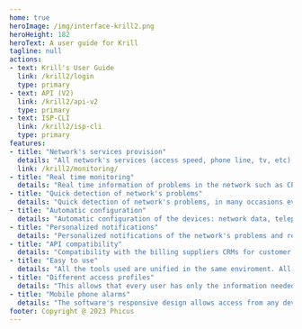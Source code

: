 ```yaml
---
home: true
heroImage: /img/interface-krill2.png
heroHeight: 182
heroText: A user guide for Krill
tagline: null
actions:
- text: Krill's User Guide
  link: /krill2/login
  type: primary
- text: API (V2)
  link: /krill2/api-v2
  type: primary
- text: ISP-CLI
  link: /krill2/isp-cli
  type: primary
features:
- title: "Network's services provision"
  details: "All network's services (access speed, phone line, tv, etc) provision for all the brands available in the market."
  link: /krill2/monitoring/
- title: "Real time monitoring"
  details: "Real time information of problems in the network such as CPEs with signal parameters that are not suitable, devices not working or working near its capacity limit, links that are not giving the expected flow, etc."
- title: "Quick detection of network's problems"
  details: "Quick detection of network's problems, in many occasions even before the client realizes they exist. Sometimes the previous warning will prevent future incidents."
- title: "Automatic configuration"
  details: "Automatic configuration of the devices: network data, telephony, WiFi's SSID and password, access credentials, ALC, automatic firmware updates (for FTTH ONUs as well as routers in the client's house, WiMAX VoIP gateways, etc.)."
- title: "Personalized notifications"
  details: "Personalized notifications of the network's problems and recovery. Krill allows to specify the importance and priority of the different alerts so the notifications are send only when indicated."
- title: "API compatibility"
  details: "Compatibility with the billing suppliers CRMs for customer management using API, no matter the technology used by the subscriber."
- title: "Easy to use"
  details: "All the tools used are unified in the same enviroment. All the access technologies are managed and monitored, and by being integrated with the CRM that the operator uses it allows to manage the network in the same interface."
- title: "Different access profiles"
  details: "This allows that every user has only the information needed to do the job by sending the information in a selective way."
- title: "Mobile phone alarms"
  details: "The software's responsive design allows access from any device, even a mobile phone, to all its features."
footer: Copyright @ 2023 Phicus
---
```

